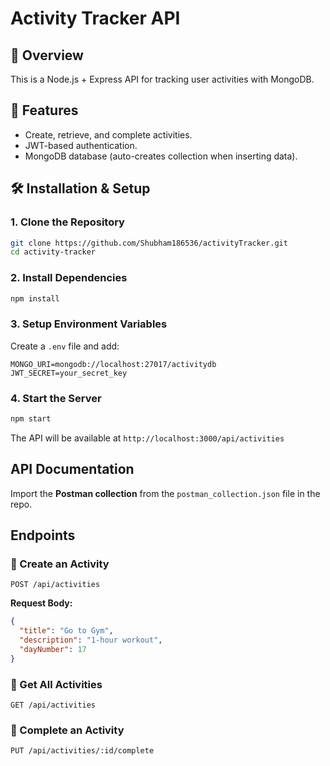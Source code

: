 # Activity Tracker API

## 📌 Overview
This is a Node.js + Express API for tracking user activities with MongoDB.

## 🚀 Features
- Create, retrieve, and complete activities.
- JWT-based authentication.
- MongoDB database (auto-creates collection when inserting data).

## 🛠️ Installation & Setup
### **1. Clone the Repository**
```sh
git clone https://github.com/Shubham186536/activityTracker.git
cd activity-tracker
```

### **2. Install Dependencies**
```sh
npm install
```

### **3. Setup Environment Variables**
Create a `.env` file and add:
```env
MONGO_URI=mongodb://localhost:27017/activitydb
JWT_SECRET=your_secret_key
```

### **4. Start the Server**
```sh
npm start
```
The API will be available at `http://localhost:3000/api/activities`

##  API Documentation
Import the **Postman collection** from the `postman_collection.json` file in the repo.

##  Endpoints
### 🔹 Create an Activity
```
POST /api/activities
```
**Request Body:**
```json
{
  "title": "Go to Gym",
  "description": "1-hour workout",
  "dayNumber": 17
}
```

### 🔹 Get All Activities
```
GET /api/activities
```

### 🔹 Complete an Activity
```
PUT /api/activities/:id/complete
```

